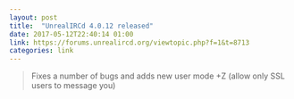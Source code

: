 ```yaml
---
layout: post
title:  "UnrealIRCd 4.0.12 released"
date: 2017-05-12T22:40:14 01:00
link: https://forums.unrealircd.org/viewtopic.php?f=1&t=8713
categories: link
---
```

> Fixes a number of bugs and adds new user mode +Z (allow only SSL users to message you)